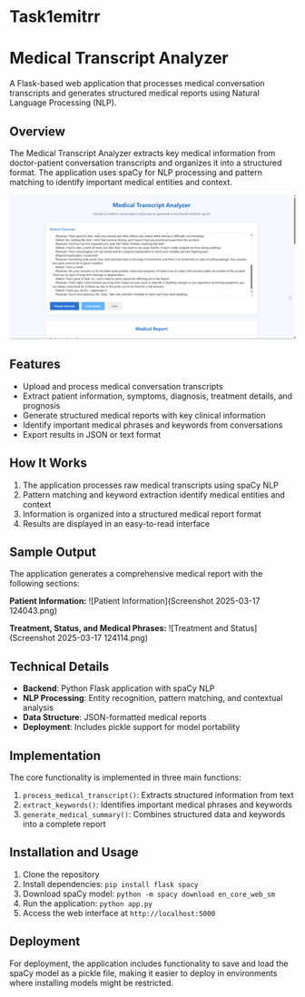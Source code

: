 # Task1emitrr
# Medical Transcript Analyzer

A Flask-based web application that processes medical conversation transcripts and generates structured medical reports using Natural Language Processing (NLP).

## Overview

The Medical Transcript Analyzer extracts key medical information from doctor-patient conversation transcripts and organizes it into a structured format. The application uses spaCy for NLP processing and pattern matching to identify important medical entities and context.

![Medical Transcript Analyzer Interface](https://github.com/Shrey152002/Task1emitrr/blob/main/Screenshot%202025-03-17%20124022.png)

## Features

- Upload and process medical conversation transcripts
- Extract patient information, symptoms, diagnosis, treatment details, and prognosis
- Generate structured medical reports with key clinical information
- Identify important medical phrases and keywords from conversations
- Export results in JSON or text format

## How It Works

1. The application processes raw medical transcripts using spaCy NLP
2. Pattern matching and keyword extraction identify medical entities and context
3. Information is organized into a structured medical report format
4. Results are displayed in an easy-to-read interface

## Sample Output

The application generates a comprehensive medical report with the following sections:

**Patient Information:**
![Patient Information](Screenshot 2025-03-17 124043.png)

**Treatment, Status, and Medical Phrases:**
![Treatment and Status](Screenshot 2025-03-17 124114.png)

## Technical Details

- **Backend**: Python Flask application with spaCy NLP
- **NLP Processing**: Entity recognition, pattern matching, and contextual analysis
- **Data Structure**: JSON-formatted medical reports
- **Deployment**: Includes pickle support for model portability

## Implementation

The core functionality is implemented in three main functions:

1. `process_medical_transcript()`: Extracts structured information from text
2. `extract_keywords()`: Identifies important medical phrases and keywords
3. `generate_medical_summary()`: Combines structured data and keywords into a complete report

## Installation and Usage

1. Clone the repository
2. Install dependencies: `pip install flask spacy`
3. Download spaCy model: `python -m spacy download en_core_web_sm`
4. Run the application: `python app.py`
5. Access the web interface at `http://localhost:5000`

## Deployment

For deployment, the application includes functionality to save and load the spaCy model as a pickle file, making it easier to deploy in environments where installing models might be restricted.
